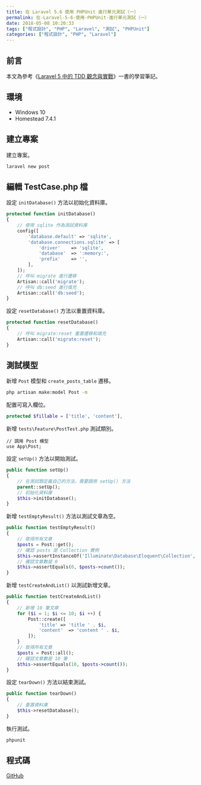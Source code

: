 ```yaml
---
title: 在 Laravel 5.6 使用 PHPUnit 進行單元測試（一）
permalink: 在-Laravel-5-6-使用-PHPUnit-進行單元測試（一）
date: 2018-05-08 10:20:33
tags: ["程式設計", "PHP", "Laravel", "測試", "PHPUnit"]
categories: ["程式設計", "PHP", "Laravel"]
---
```


## 前言

本文為參考《[Laravel 5 中的 TDD 觀念與實戰](https://jaceju-books.gitbooks.io/tdd-in-laravel-5)》一書的學習筆記。

## 環境

- Windows 10
- Homestead 7.4.1

## 建立專案

建立專案。

```BASH
laravel new post
```

## 編輯 TestCase.php 檔

設定 `initDatabase()` 方法以初始化資料庫。

```PHP
protected function initDatabase()
{
    // 使用 sqlite 作為測試資料庫
    config([
        'database.default' => 'sqlite',
        'database.connections.sqlite' => [
            'driver'    => 'sqlite',
            'database'  => ':memory:',
            'prefix'    => '',
        ],
    ]);
    // 呼叫 migrate 進行遷移
    Artisan::call('migrate');
    // 呼叫 db:seed 進行填充
    Artisan::call('db:seed');
}
```

設定 `resetDatabase()` 方法以重置資料庫。

```PHP
protected function resetDatabase()
{
    // 呼叫 migrate:reset 重置遷移和填充
    Artisan::call('migrate:reset');
}
```

## 測試模型

新增 `Post` 模型和 `create_posts_table` 遷移。

```BASH
php artisan make:model Post -m
```

配置可寫入欄位。

```PHP
protected $fillable = ['title', 'content'],
```

新增 `tests\Feature\PostTest.php` 測試類別。

```
// 調用 Post 模型
use App\Post;
```

設定 `setUp()` 方法以開始測試。

```PHP
public function setUp()
{
    // 在測試類定義自己的方法，需要調用 setUp() 方法
    parent::setUp();
    // 初始化資料庫
    $this->initDatabase();
}
```

新增 `testEmptyResult()` 方法以測試文章為空。

```PHP
public function testEmptyResult()
{
    // 取得所有文章
    $posts = Post::get();
    // 確認 posts 是 Collection 實例
    $this->assertInstanceOf('Illuminate\Database\Eloquent\Collection', $posts);
    // 確認文章數是 0
    $this->assertEquals(0, $posts->count());
}
```

新增 `testCreateAndList()` 以測試新增文章。

```PHP
public function testCreateAndList()
{
    // 新增 10 筆文章
    for ($i = 1; $i <= 10; $i ++) {
        Post::create([
            'title' => 'title ' . $i,
            'content'  => 'content ' . $i,
        ]);
    }
    // 取得所有文章
    $posts = Post::all();
    // 確認文章數是 10 筆
    $this->assertEquals(10, $posts->count());
}
```

設定 `tearDown()` 方法以結束測試。

```PHP
public function tearDown()
{
    // 重置資料庫
    $this->resetDatabase();
}
```

執行測試。

```BASH
phpunit
```

## 程式碼

[GitHub](https://github.com/memochou1993/post)
